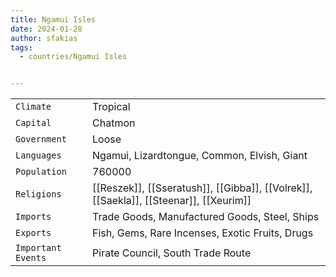 ```yaml
---
title: Ngamui Isles
date: 2024-01-28
author: sfakias
tags:
  - countries/Ngamui Isles


---
```

| | |
| --- | --- |
| `Climate` | Tropical |
| `Capital` | Chatmon |
| `Government` | Loose |
| `Languages` | Ngamui, Lizardtongue, Common, Elvish, Giant |
| `Population` | 760000 |
| `Religions` | [[Reszek]], [[Sseratush]], [[Gibba]], [[Volrek]], [[Saekla]], [[Steenar]], [[Xeurim]] |
| `Imports` | Trade Goods, Manufactured Goods, Steel, Ships |
| `Exports` | Fish, Gems, Rare Incenses, Exotic Fruits, Drugs |
| `Important Events` | Pirate Council, South Trade Route |
